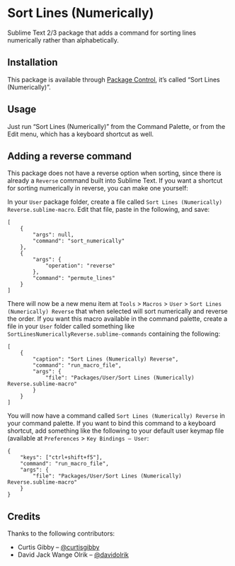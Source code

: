 # Sort Lines (Numerically)

Sublime Text 2/3 package that adds a command for sorting lines numerically rather than alphabetically.

Installation
------------
This package is available through [Package Control](https://sublime.wbond.net/), it’s called “Sort Lines (Numerically)”.

Usage
-----
Just run “Sort Lines (Numerically)” from the Command Palette, or from the Edit menu, which has a keyboard shortcut as well.

Adding a reverse command
------------------------
This package does not have a reverse option when sorting, since there is already a `Reverse` command built into Sublime Text. If you want a shortcut for sorting numerically in reverse, you can make one yourself:

In your `User` package folder, create a file called `Sort Lines (Numerically) Reverse.sublime-macro`. Edit that file, paste in the following, and save:

```
[
	{
		"args": null,
		"command": "sort_numerically"
	},
	{
		"args": {
			"operation": "reverse"
		},
		"command": "permute_lines"
	}
]
```

There will now be a new menu item at `Tools` > `Macros` > `User` > `Sort Lines (Numerically) Reverse` that when selected will sort numerically and reverse the order. If you want this macro available in the command palette, create a file in your `User` folder called something like `SortLinesNumericallyReverse.sublime-commands` containing the following:

```
[
	{
		"caption": "Sort Lines (Numerically) Reverse",
		"command": "run_macro_file",
		"args": {
			"file": "Packages/User/Sort Lines (Numerically) Reverse.sublime-macro"
		}
	}
]
```

You will now have a command called `Sort Lines (Numerically) Reverse` in your command palette. If you want to bind this command to a keyboard shortcut, add something like the following to your default user keymap file (available at `Preferences` > `Key Bindings – User`:

```
{
	"keys": ["ctrl+shift+f5"],
	"command": "run_macro_file",
	"args": {
		"file": "Packages/User/Sort Lines (Numerically) Reverse.sublime-macro"
	}
}
```

Credits
-------
Thanks to the following contributors:

* Curtis Gibby – [@curtisgibby](https://github.com/curtisgibby)
* David Jack Wange Olrik – [@davidolrik](https://github.com/davidolrik)
